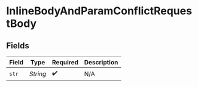 # InlineBodyAndParamConflictRequestBody


## Fields

| Field              | Type               | Required           | Description        |
| ------------------ | ------------------ | ------------------ | ------------------ |
| `str`              | *String*           | :heavy_check_mark: | N/A                |
